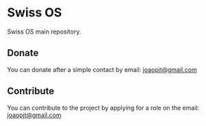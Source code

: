 # Swiss OS
Swiss OS main repository.

## Donate
You can donate after a simple contact by email: joaopjt@gmail.com

## Contribute
You can contribute to the project by applying for a role on the email: joaopjt@gmail.com
